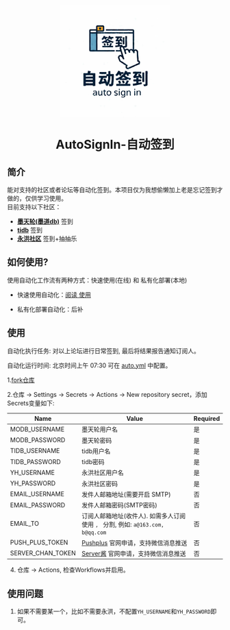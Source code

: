 <section align="center">
  <a href="https://github.com/jayjayleung/auto-sign-in" target="_blank">
    <img src="./static/logo.webp" alt="自动签到" width="260" />
  </a>
</section>
<h1 align="center">AutoSignIn-自动签到</h1>

## 简介
能对支持的社区或者论坛等自动化签到。本项目仅为我想偷懒加上老是忘记签到才做的，仅供学习使用。  
目前支持以下社区：
- **[墨天轮(墨道db)](https://tidb.net/)** 签到
- **[tidb](https://www.modb.pro/)** 签到
- **[永洪社区](https://club.yonghongtech.com/)** 签到+抽抽乐


## 如何使用?
使用自动化工作流有两种方式：快速使用(在线) 和 私有化部署(本地)

- 快速使用自动化：[阅读 使用](#使用)

- 私有化部署自动化：后补

  

## 使用

自动化执行任务: 对以上论坛进行日常签到, 最后将结果报告通知订阅人。

自动化运行时间: 北京时间上午 07:30 可在  [auto.yml](./.github/workflows/auto.yml) 中配置。

1.[fork仓库](https://github.com/jayjayleung/auto-sign-in)

2.仓库 -> Settings -> Secrets -> Actions -> New repository secret，添加Secrets变量如下:

| Name | Value | Required |
|---|---|---|
| MODB_USERNAME | 墨天轮用户名 | 是 |
| MODB_PASSWORD | 墨天轮密码 | 是 |
| TIDB_USERNAME | tidb用户名 | 是 |
| TIDB_PASSWORD | tidb密码 | 是 |
| YH_USERNAME | 永洪社区用户名 | 是 |
| YH_PASSWORD | 永洪社区密码 | 是 |
| EMAIL_USERNAME | 发件人邮箱地址(需要开启 SMTP) | 否 |
| EMAIL_PASSWORD | 发件人邮箱密码(SMTP密码) | 否 |
| EMAIL_TO | 订阅人邮箱地址(收件人). 如需多人订阅使用 `, ` 分割, 例如: `a@163.com, b@qq.com` | 否 |
| PUSH_PLUS_TOKEN | [Pushplus](http://www.pushplus.plus/) 官网申请，支持微信消息推送 | 否 |
| SERVER_CHAN_TOKEN | [Server酱](https://sct.ftqq.com//) 官网申请，支持微信消息推送 | 否 |

4. 仓库 -> Actions, 检查Workflows并启用。

## 使用问题

1. 如果不需要某一个，比如不需要永洪，不配置`YH_USERNAME`和`YH_PASSWORD`即可。